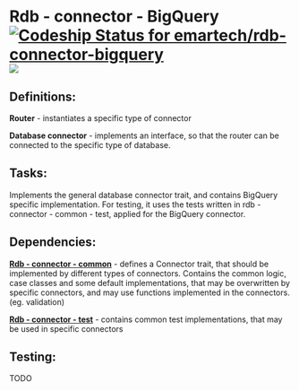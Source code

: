 # Rdb - connector - BigQuery [![Codeship Status for emartech/rdb-connector-bigquery](https://app.codeship.com/projects/80854910-de5f-0135-afd2-2225bf173b24/status?branch=master)](https://app.codeship.com/projects/266143) [![](https://www.jitpack.io/v/emartech/rdb-connector-bigquery.svg)](https://www.jitpack.io/#emartech/rdb-connector-bigquery)

## Definitions:

**Router** - instantiates a specific type of connector
 
**Database connector** - implements an interface, so that the router can be connected to the specific type of database.

## Tasks:

Implements the general database connector trait, and contains BigQuery
 specific implementation. For testing, it uses the tests written in rdb - connector - common - test, applied for the BigQuery connector.

## Dependencies:

**[Rdb - connector - common](https://github.com/emartech/rdb-connector-common)** - defines a Connector trait, that should be implemented by different types of connectors. Contains the common logic, case classes and some default implementations, that may be overwritten by specific connectors, and may use functions implemented in the connectors. (eg. validation)


**[Rdb - connector - test](https://github.com/emartech/rdb-connector-test)**  - contains common test implementations, that may be used in specific connectors

## Testing:

TODO
